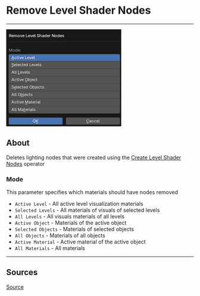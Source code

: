 # Remove Level Shader Nodes

___

![alt text](images/operator-remove-level-shader-nodes.png)

## About

Deletes lighting nodes that were created using the [Create Level Shader Nodes](operator-create-level-shader-nodes.md) operator

### Mode

This parameter specifies which materials should have nodes removed

- `Active Level` - All active level visualization materials
- `Selected Levels` - All materials of visuals of selected levels
- `All Levels` - All visuals materials of all levels
- `Active Object` - Materials of the active object
- `Selected Objects` - Materials of selected objects
- `All Objects` - Materials of all objects
- `Active Material` - Active material of the active object
- `All Materials` - All materials

___

## Sources

[Source](https://github.com/PavelBlend/blender-xray/wiki/Panel-Batch-Tools#remove-level-shader-nodes)
